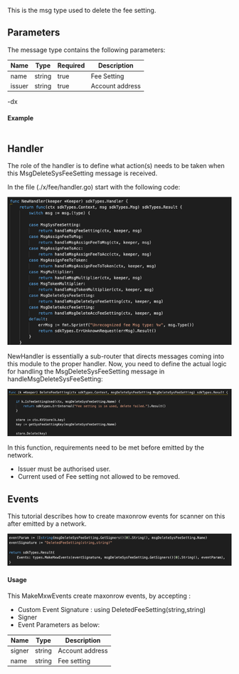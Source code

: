 This is the msg type used to delete the fee setting.

<!-- type MsgDeleteSysFeeSetting struct {
	Name   string              `json:"name"`
	Issuer sdkTypes.AccAddress `json:"issuer"`
} -->


## Parameters

The message type contains the following parameters:

| Name | Type | Required | Description                 |
| ---- | ---- | -------- | --------------------------- |
| name | string | true   | Fee Setting| | 
| issuer | string | true   | Account address| | 


-dx
#### Example

```

```

## Handler

The role of the handler is to define what action(s) needs to be taken when this MsgDeleteSysFeeSetting message is received.

In the file (./x/fee/handler.go) start with the following code:

![Image-1](../pic/SysFeeSetting_01.png)


NewHandler is essentially a sub-router that directs messages coming into this module to the proper handler.
Now, you need to define the actual logic for handling the MsgDeleteSysFeeSetting message in handleMsgDeleteSysFeeSetting:

![Image-2](../pic/DeleteSysFeeSetting_02.png)


In this function, requirements need to be met before emitted by the network.  

* Issuer must be authorised user.
* Current used of Fee setting not allowed to be removed.


## Events
This tutorial describes how to create maxonrow events for scanner on this after emitted by a network.

![Image-1](../pic/DeleteSysFeeSetting_03.png)  


#### Usage
This MakeMxwEvents create maxonrow events, by accepting :

* Custom Event Signature : using DeletedFeeSetting(string,string)
* Signer
* Event Parameters as below: 

| Name | Type | Description                 |
| ---- | ---- | --------------------------- |
| signer | string | Account address| | 
| name | string | Fee setting| | 

